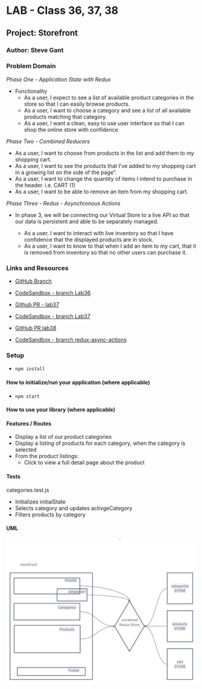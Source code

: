 # LAB - Class 36, 37, 38

## Project: Storefront

### Author: Steve Gant

### Problem Domain  

*Phase One -  Application State with Redux*
- Functionality
  - As a user, I expect to see a list of available product categories in the store so that I can easily browse products.
  - As a user, I want to choose a category and see a list of all available products matching that category.
  - As a user, I want a clean, easy to use user interface so that I can shop the online store with confidence

*Phase Two - Combined Reducers*
  - As a user, I want to choose from products in the list and add them to my shopping cart.
  - As a user, I want to see the products that I’ve added to my shopping cart in a growing list on the side of the page”.
  - As a user, I want to change the quantity of items I intend to purchase in the header. i.e. CART (1)
  - As a user, I want to be able to remove an item from my shopping cart.

*Phase Three - Redux - Asynchronous Actions*
- In phase 3, we will be connecting our Virtual Store to a live API so that our data is persistent and able to be separately managed.

  - As a user, I want to interact with live inventory so that I have confidence that the displayed products are in stock.
  - As a user, I want to know to that when I add an item to my cart, that it is removed from inventory so that no other users can purchase it.

### Links and Resources

- [GitHub Branch](https://github.com/stevengant/storefront/tree/lab36) 

- [CodeSandbox - branch Lab36](https://codesandbox.io/p/github/stevengant/storefront/lab36?file=README.md&workspace=%257B%2522activeFilepath%2522%253Anull%252C%2522openFiles%2522%253A%255B%255D%252C%2522sidebarPanel%2522%253A%2522EXPLORER%2522%252C%2522gitSidebarPanel%2522%253A%2522COMMIT%2522%252C%2522spaces%2522%253A%257B%2522clg1qv43a00eu356lzjm6iur3%2522%253A%257B%2522key%2522%253A%2522clg1qv43a00eu356lzjm6iur3%2522%252C%2522name%2522%253A%2522Default%2522%252C%2522devtools%2522%253A%255B%257B%2522type%2522%253A%2522PREVIEW%2522%252C%2522taskId%2522%253A%2522start%2522%252C%2522port%2522%253A3000%252C%2522key%2522%253A%2522clg1qv43a00ev356la3ghu2ky%2522%252C%2522isMinimized%2522%253Afalse%257D%255D%257D%257D%252C%2522currentSpace%2522%253A%2522clg1qv43a00eu356lzjm6iur3%2522%252C%2522spacesOrder%2522%253A%255B%2522clg1qv43a00eu356lzjm6iur3%2522%255D%252C%2522hideCodeEditor%2522%253Afalse%257D)

- [Github PR - lab37](https://github.com/stevengant/storefront/pull/4)

- [CodeSandbox - branch Lab37](https://codesandbox.io/p/github/stevengant/storefront/combined-reducers?file=README.md&workspace=%257B%2522activeFilepath%2522%253Anull%252C%2522openFiles%2522%253A%255B%255D%252C%2522sidebarPanel%2522%253A%2522EXPLORER%2522%252C%2522gitSidebarPanel%2522%253A%2522COMMIT%2522%252C%2522spaces%2522%253A%257B%2522clg322viz00cq356l06p2evn9%2522%253A%257B%2522key%2522%253A%2522clg322viz00cq356l06p2evn9%2522%252C%2522name%2522%253A%2522Default%2522%252C%2522devtools%2522%253A%255B%257B%2522type%2522%253A%2522PREVIEW%2522%252C%2522taskId%2522%253A%2522start%2522%252C%2522port%2522%253A3000%252C%2522key%2522%253A%2522clg322viz00cr356lq8qr258j%2522%252C%2522isMinimized%2522%253Afalse%257D%255D%257D%257D%252C%2522currentSpace%2522%253A%2522clg322viz00cq356l06p2evn9%2522%252C%2522spacesOrder%2522%253A%255B%2522clg322viz00cq356l06p2evn9%2522%255D%252C%2522hideCodeEditor%2522%253Afalse%257D)

- [GitHub PR lab38](https://github.com/stevengant/storefront/pull/7)
- [CodeSandbox - branch redux-async-actions](https://codesandbox.io/p/github/stevengant/storefront/redux-async-actions?file=README.md&workspace=%257B%2522activeFilepath%2522%253A%2522README.md%2522%252C%2522openFiles%2522%253A%255B%2522README.md%2522%255D%252C%2522sidebarPanel%2522%253A%2522EXPLORER%2522%252C%2522gitSidebarPanel%2522%253A%2522COMMIT%2522%252C%2522spaces%2522%253A%257B%2522clg4gwwzy006m356myfw26jdz%2522%253A%257B%2522key%2522%253A%2522clg4gwwzy006m356myfw26jdz%2522%252C%2522name%2522%253A%2522Default%2522%252C%2522devtools%2522%253A%255B%257B%2522key%2522%253A%2522clg4gwwzz006n356m1fyjzpny%2522%252C%2522type%2522%253A%2522PROJECT_SETUP%2522%252C%2522isMinimized%2522%253Afalse%257D%255D%257D%257D%252C%2522currentSpace%2522%253A%2522clg4gwwzy006m356myfw26jdz%2522%252C%2522spacesOrder%2522%253A%255B%2522clg4gwwzy006m356myfw26jdz%2522%255D%252C%2522hideCodeEditor%2522%253Afalse%257D)

### Setup

- `npm install`

#### How to initialize/run your application (where applicable)

- `npm start`

#### How to use your library (where applicable)

#### Features / Routes

- Display a list of our product categories
- Display a listing of products for each category, when the category is selected
- From the product listings:
  - Click to view a full detail page about the product

#### Tests

categories.test.js
  - Initializes initialState
  - Selects category and updates activgeCategory
  - Filters products by category

#### UML
![Lab38 UML](assets/Lab38UML.png)
